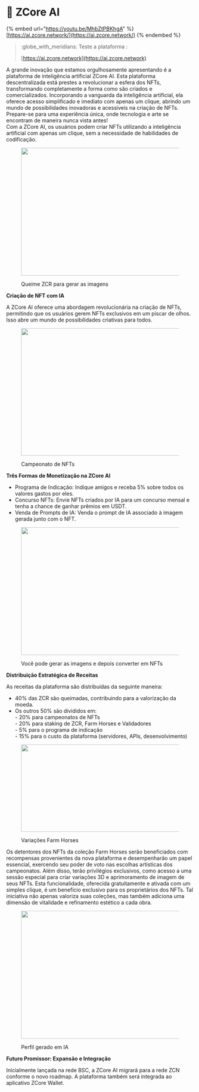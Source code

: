 # 🤖 ZCore AI

{% embed url="https://youtu.be/MhbZtPBKhgA" %}
[https://ai.zcore.network/](https://ai.zcore.network/)
{% endembed %}

> :globe\_with\_meridians: Teste a plataforma :&#x20;
>
> [https://ai.zcore.network](https://ai.zcore.network)

A grande inovação que estamos orgulhosamente apresentando é a plataforma de inteligência artificial ZCore AI.  Esta plataforma descentralizada está prestes a revolucionar a esfera dos NFTs, transformando completamente a forma como são criados e comercializados. Incorporando a vanguarda da inteligência artificial, ela oferece acesso simplificado e imediato com apenas um clique, abrindo um mundo de possibilidades inovadoras e acessíveis na criação de NFTs. Prepare-se para uma experiência única, onde tecnologia e arte se encontram de maneira nunca vista antes!\
Com a ZCore AI, os usuários podem criar NFTs utilizando a inteligência artificial com apenas um clique, sem a necessidade de habilidades de codificação.

<figure><img src="https://miro.medium.com/v2/resize:fit:700/1*XRkQVByW4xqgwdtkKvT1dA.png" alt="" height="343" width="700"><figcaption><p>Queime ZCR para gerar as imagens</p></figcaption></figure>

**Criação de NFT com IA**

A ZCore AI oferece uma abordagem revolucionária na criação de NFTs, permitindo que os usuários gerem NFTs exclusivos em um piscar de olhos. Isso abre um mundo de possibilidades criativas para todos.

<figure><img src="https://miro.medium.com/v2/resize:fit:700/1*8_gqQNxF2sNOHR7HTPk9Cg.png" alt="" height="342" width="700"><figcaption><p>Campeonato de NFTs</p></figcaption></figure>

**Três Formas de Monetização na ZCore AI**

* Programa de Indicação: Indique amigos e receba 5% sobre todos os valores gastos por eles.
* Concurso NFTs: Envie NFTs criados por IA para um concurso mensal e tenha a chance de ganhar prêmios em USDT.
* Venda de Prompts de IA: Venda o prompt de IA associado à imagem gerada junto com o NFT.

<figure><img src="https://miro.medium.com/v2/resize:fit:700/1*jaD6KVuSU_b7CNqubAF1mQ.png" alt="" height="343" width="700"><figcaption><p>Você pode gerar as imagens e depois converter em NFTs</p></figcaption></figure>

**Distribuição Estratégica de Receitas**

As receitas da plataforma são distribuídas da seguinte maneira:

* 40% das ZCR são queimadas, contribuindo para a valorização da moeda.
* Os outros 50% são divididos em:\
  \- 20% para campeonatos de NFTs\
  \- 20% para staking de ZCR, Farm Horses e Validadores\
  \- 5% para o programa de indicação\
  \- 15% para o custo da plataforma (servidores, APIs, desenvolvimento)

<figure><img src="https://miro.medium.com/v2/resize:fit:700/1*8gnHefiFsgR36QAD-Ls0Xg.png" alt="" height="234" width="700"><figcaption><p>Variações Farm Horses</p></figcaption></figure>

Os detentores dos NFTs da coleção Farm Horses serão beneficiados com recompensas provenientes da nova plataforma e desempenharão um papel essencial, exercendo seu poder de voto nas escolhas artísticas dos campeonatos. Além disso, terão privilégios exclusivos, como acesso a uma sessão especial para criar variações 3D e aprimoramento de imagem de seus NFTs. Esta funcionalidade, oferecida gratuitamente e ativada com um simples clique, é um benefício exclusivo para os proprietários dos NFTs. Tal iniciativa não apenas valoriza suas coleções, mas também adiciona uma dimensão de vitalidade e refinamento estético a cada obra.

<figure><img src="https://miro.medium.com/v2/resize:fit:700/1*WwQUSuJwXcu3Rl5uUVCYaw.png" alt="" height="343" width="700"><figcaption><p>Perfil gerado em IA</p></figcaption></figure>

**Futuro Promissor: Expansão e Integração**

Inicialmente lançada na rede BSC, a ZCore AI migrará para a rede ZCN conforme o novo roadmap. A plataforma também será integrada ao aplicativo ZCore Wallet.
